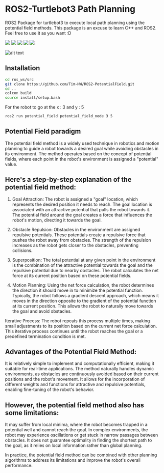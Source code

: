 # ROS2-Turtlebot3 Path Planning
ROS2 Package for turtlebot3 to execute local path planning using the potential field methods.
This package is an excuse to learn C++ and ROS2. Feel free to use it as you want :D

<a href="https://github.com/PRBonn/kiss-icp/releases"><img src="https://img.shields.io/github/v/release/PRBonn/kiss-icp?label=version" /></a>
    <a href="https://github.com/PRBonn/kiss-icp/blob/main/LICENSE"><img src="https://img.shields.io/github/license/PRBonn/kiss-icp" /></a>
    <a href="https://github.com/PRBonn/kiss-icp/blob/main/"><img src="https://img.shields.io/badge/Linux-FCC624?logo=linux&logoColor=black" /></a>
    <a href="https://github.com/PRBonn/kiss-icp/blob/main/"><img src="https://img.shields.io/badge/Windows-0078D6?st&logo=windows&logoColor=white" /></a>
    <a href="https://github.com/PRBonn/kiss-icp/blob/main/"><img src="https://img.shields.io/badge/mac%20os-000000?&logo=apple&logoColor=white" /></a>

![alt text](https://github.com/Tim-HW/ROS2-PotentialField/blob/main/images/potentialfiled-turtlebot3.jpg)

## Installation

```bash
cd ros_ws/src
git clone https://github.com/Tim-HW/ROS2-PotentialField.git
cd ..
colcon build
source install/setup.bash
```
For the robot to go at the x : 3 and y : 5
```bash
ros2 run potential_field potential_field_node 3 5
```

## Potential Field paradigm
The potential field method is a widely used technique in robotics and motion planning to guide a robot towards a desired goal while avoiding obstacles in its environment. The method operates based on the concept of potential fields, where each point in the robot's environment is assigned a "potential" value.

## Here's a step-by-step explanation of the potential field method:

1. Goal Attraction: The robot is assigned a "goal" location, which represents the desired position it needs to reach. The goal location is associated with an attractive potential that pulls the robot towards it. The potential field around the goal creates a force that influences the robot's motion, directing it towards the goal.

2. Obstacle Repulsion: Obstacles in the environment are assigned repulsive potentials. These potentials create a repulsive force that pushes the robot away from obstacles. The strength of the repulsion increases as the robot gets closer to the obstacles, preventing collisions.

3. Superposition: The total potential at any given point in the environment is the combination of the attractive potential towards the goal and the repulsive potential due to nearby obstacles. The robot calculates the net force at its current position based on these potential fields.

4. Motion Planning: Using the net force calculation, the robot determines the direction it should move in to minimize the potential function. Typically, the robot follows a gradient descent approach, which means it moves in the direction opposite to the gradient of the potential function at its current position. This allows the robot to naturally move towards the goal and avoid obstacles.

Iterative Process: The robot repeats this process multiple times, making small adjustments to its position based on the current net force calculation. This iterative process continues until the robot reaches the goal or a predefined termination condition is met.

## Advantages of the Potential Field Method:

It is relatively simple to implement and computationally efficient, making it suitable for real-time applications.
The method naturally handles dynamic environments, as obstacles are continuously avoided based on their current positions and the robot's movement.
It allows for the incorporation of different weights and functions for attractive and repulsive potentials, enabling fine-tuning of the robot's behavior.

## However, the potential field method also has some limitations:

It may suffer from local minima, where the robot becomes trapped in a potential well and cannot reach the goal.
In complex environments, the robot may experience oscillations or get stuck in narrow passages between obstacles.
It does not guarantee optimality in finding the shortest path to the goal, as it relies on local information rather than global planning.

In practice, the potential field method can be combined with other planning algorithms to address its limitations and improve the robot's overall performance.
